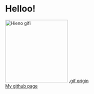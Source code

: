 # Helloo!
<img src="giphy.gif" alt="Hieno gifi" height="200" width="200">
<a href="https://giphy.com/gifs/netflix-midnight-gospel-the-midnightgospel-MBlSpxW9dqsiV8Vg4y" target="blank_"> .gif origin </a> <br>
<a href="https://kapseri.github.io" target="blank_"> My github page </a>
